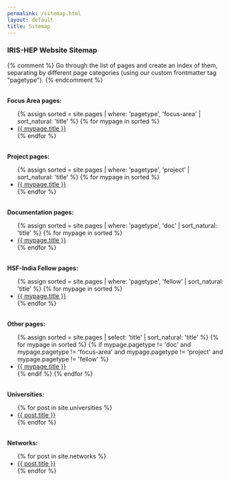 ```yaml
---
permalink: /sitemap.html
layout: default
title: Sitemap
---
```

<h3>IRIS-HEP Website Sitemap</h3>

{% comment %}
Go through the list of pages and create an index of them, separating by
different page categories (using our custom frontmatter tag "pagetype").
{% endcomment %}

<br>
<b>Focus Area pages:</b>
<ul>
{% assign sorted = site.pages | where: 'pagetype', 'focus-area' | sort_natural: 'title' %}
{% for mypage in sorted %}
  <li><a href="{{mypage.permalink}}">{{ mypage.title }}</a></li>
{% endfor %}
</ul>

<br>
<b>Project pages:</b>
<ul>
{% assign sorted = site.pages | where: 'pagetype', 'project' | sort_natural: 'title' %}
{% for mypage in sorted %}
  <li><a href="{{mypage.permalink}}">{{ mypage.title }}</a></li>
{% endfor %}
</ul>

<br>
<b>Documentation pages:</b>
<ul>
{% assign sorted = site.pages | where: 'pagetype', 'doc' | sort_natural: 'title' %}
{% for mypage in sorted %}
  <li><a href="{{mypage.permalink}}">{{ mypage.title }}</a></li>
{% endfor %}
</ul>

<br>
<b>HSF-India Fellow pages:</b>
<ul>
{% assign sorted = site.pages | where: 'pagetype', 'fellow' | sort_natural: 'title' %}
{% for mypage in sorted %}
  <li><a href="{{mypage.permalink}}">{{ mypage.title }}</a></li>
{% endfor %}
</ul>

<br>
<b>Other pages:</b>
<ul>
{% assign sorted = site.pages | select: 'title' | sort_natural: 'title' %}
{% for mypage in sorted %}
  {% if mypage.pagetype != 'doc' and mypage.pagetype != 'focus-area' and mypage.pagetype != 'project' and mypage.pagetype != 'fellow' %}
  <li><a href="{{mypage.permalink}}">{{ mypage.title }}</a></li>
  {% endif %}
{% endfor %}
</ul>

<br>
<b>Universities:</b>
<ul>
{% for post in site.universities %}
  <li><a href="{{post.url}}">{{ post.title }}</a></li>
{% endfor %}
</ul>

<br>
<b>Networks:</b>
<ul>
{% for post in site.networks %}
  <li><a href="{{post.url}}">{{ post.title }}</a></li>
{% endfor %}
</ul>

